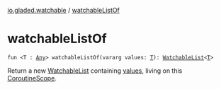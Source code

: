 [io.gladed.watchable](index.md) / [watchableListOf](./watchable-list-of.md)

# watchableListOf

`fun <T : `[`Any`](https://kotlinlang.org/api/latest/jvm/stdlib/kotlin/-any/index.html)`> watchableListOf(vararg values: `[`T`](watchable-list-of.md#T)`): `[`WatchableList`](-watchable-list/index.md)`<`[`T`](watchable-list-of.md#T)`>`

Return a new [WatchableList](-watchable-list/index.md) containing [values](watchable-list-of.md#io.gladed.watchable$watchableListOf(kotlin.Array((io.gladed.watchable.watchableListOf.T)))/values), living on this [CoroutineScope](#).

